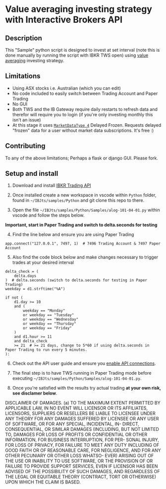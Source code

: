 # Value averaging investing strategy with Interactive Brokers API

## Description

This "Sample" python script is designed to invest at set interval (note this is done manually by running the script with IBKR TWS open) using [value averaging](https://www.investopedia.com/terms/v/value_averaging.asp) investing strategy.

## Limitations

- Using ASX stocks i.e. Australian (which you can edit)
- No code included to easily switch between Trading Account and Paper Trading
- No GUI
- Both TWS and the IB Gateway require daily restarts to refresh data and therefor will require you to login (if you're only investing monthly this isn't an issue)
- At this stage it uses [```MarketDataType 4```](https://interactivebrokers.github.io/tws-api/market_data_type.html) Delayed Frozen. Requests delayed "frozen" data for a user without market data subscriptions. It's free :)

## Contributing

To any of the above limitations; Perhaps a flask or django GUI. Please fork.

## Setup and install

1. Download and install [IBKR Trading API](http://interactivebrokers.github.io/)

2. Once installed create a new workspace in vscode within ```Python``` folder, found in ```~/IBJts/samples/Python``` and git clone this repo to there.

3. Open the file ```~/IBJts/samples/Python/Samples/alog-101-04-01.py``` within vscode and follow the steps below.

**Important, start in Paper Trading and switch to delta.seconds for testing**

4. Find the line below and ensure you are using Paper Trading

```app.connect("127.0.0.1", 7497, 1)  # 7496 Trading Account & 7497 Paper Account``` 

5. Also find the code block below and make changes necessary to trigger trades at your desired interval

```
delta_check = (
    delta.days
)  # delta.seconds (switch to delta.seconds for testing in Paper Trading)
weekday = d1.strftime("%A")

if not (
    d1.day >= 10
    and (
        weekday == "Monday"
        or weekday == "Tuesday"
        or weekday == "Wednesday"
        or weekday == "Thursday"
        or weekday == "Friday"
    )
    and d1.hour >= 11
    and delta_check
    >= 21  # >= 21 days, change to 5*60 if using delta.seconds in Paper Trading to run every 5 minutes.
):
```

6. Check out the API user guide and ensure you [enable API connections](https://interactivebrokers.github.io/tws-api/initial_setup.html).

7. The final step is to have TWS running in Paper Trading mode before executing ```~/IBJts/samples/Python/Samples/alog-101-04-01.py```.

8. Once you're satisfied with the results try actual trading **at your own risk, see disclamer below**.

DISCLAIMER OF DAMAGES. (a) TO THE MAXIMUM EXTENT PERMITTED BY APPLICABLE LAW, IN NO EVENT WILL LICENSOR OR ITS AFFILIATES, LICENSORS, SUPPLIERS OR RESELLERS BE LIABLE TO LICENSEE UNDER ANY THEORY FOR ANY DAMAGES SUFFERED BY LICENSEE OR ANY USER OF SOFTWARE, OR FOR ANY SPECIAL, INCIDENTAL, IN- DIRECT, CONSEQUENTIAL, OR SIMILAR DAMAGES (INCLUDING, BUT NOT LIMITED TO, DAMAGES FOR LOSS OF PROFITS OR CONFIDENTIAL OR OTHER INFORMATION, FOR BUSINESS INTERRUPTION, FOR PER- SONAL INJURY, FOR LOSS OF PRIVACY, FOR FAILURE TO MEET ANY DUTY INCLUDING OF GOOD FAITH OR OF REASONABLE CARE, FOR NEGLIGENCE, AND FOR ANY OTHER PECUNIARY OR OTHER LOSS WHATSO- EVER) ARISING OUT OF THE USE OR INABILITY TO USE SOFTWARE, OR THE PROVISION OF OR FAILURE TO PROVIDE SUPPORT SERVICES, EVEN IF LICENSOR HAS BEEN ADVISED OF THE POSSIBILITY OF SUCH DAMAGES, AND REGARDLESS OF THE LEGAL OR EQUITABLE THEORY (CONTRACT, TORT OR OTHERWISE) UPON WHICH THE CLAIM IS BASED.





